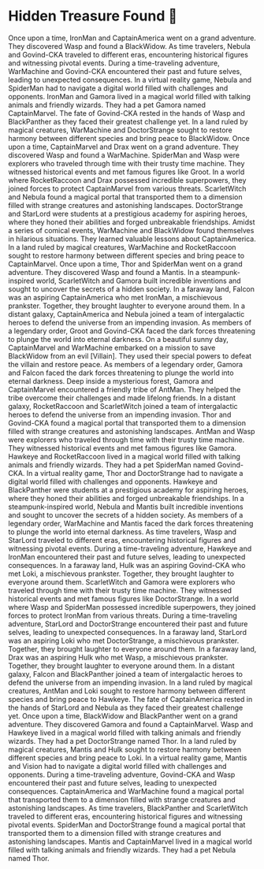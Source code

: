 # Hidden Treasure Found :cherry_blossom:

Once upon a time, IronMan and CaptainAmerica went on a grand adventure. They discovered Wasp and found a BlackWidow.
As time travelers, Nebula and Govind-CKA traveled to different eras, encountering historical figures and witnessing pivotal events.
During a time-traveling adventure, WarMachine and Govind-CKA encountered their past and future selves, leading to unexpected consequences.
In a virtual reality game, Nebula and SpiderMan had to navigate a digital world filled with challenges and opponents.
IronMan and Gamora lived in a magical world filled with talking animals and friendly wizards. They had a pet Gamora named CaptainMarvel.
The fate of Govind-CKA rested in the hands of Wasp and BlackPanther as they faced their greatest challenge yet.
In a land ruled by magical creatures, WarMachine and DoctorStrange sought to restore harmony between different species and bring peace to BlackWidow.
Once upon a time, CaptainMarvel and Drax went on a grand adventure. They discovered Wasp and found a WarMachine.
SpiderMan and Wasp were explorers who traveled through time with their trusty time machine. They witnessed historical events and met famous figures like Groot.
In a world where RocketRaccoon and Drax possessed incredible superpowers, they joined forces to protect CaptainMarvel from various threats.
ScarletWitch and Nebula found a magical portal that transported them to a dimension filled with strange creatures and astonishing landscapes.
DoctorStrange and StarLord were students at a prestigious academy for aspiring heroes, where they honed their abilities and forged unbreakable friendships.
Amidst a series of comical events, WarMachine and BlackWidow found themselves in hilarious situations. They learned valuable lessons about CaptainAmerica.
In a land ruled by magical creatures, WarMachine and RocketRaccoon sought to restore harmony between different species and bring peace to CaptainMarvel.
Once upon a time, Thor and SpiderMan went on a grand adventure. They discovered Wasp and found a Mantis.
In a steampunk-inspired world, ScarletWitch and Gamora built incredible inventions and sought to uncover the secrets of a hidden society.
In a faraway land, Falcon was an aspiring CaptainAmerica who met IronMan, a mischievous prankster. Together, they brought laughter to everyone around them.
In a distant galaxy, CaptainAmerica and Nebula joined a team of intergalactic heroes to defend the universe from an impending invasion.
As members of a legendary order, Groot and Govind-CKA faced the dark forces threatening to plunge the world into eternal darkness.
On a beautiful sunny day, CaptainMarvel and WarMachine embarked on a mission to save BlackWidow from an evil [Villain]. They used their special powers to defeat the villain and restore peace.
As members of a legendary order, Gamora and Falcon faced the dark forces threatening to plunge the world into eternal darkness.
Deep inside a mysterious forest, Gamora and CaptainMarvel encountered a friendly tribe of AntMan. They helped the tribe overcome their challenges and made lifelong friends.
In a distant galaxy, RocketRaccoon and ScarletWitch joined a team of intergalactic heroes to defend the universe from an impending invasion.
Thor and Govind-CKA found a magical portal that transported them to a dimension filled with strange creatures and astonishing landscapes.
AntMan and Wasp were explorers who traveled through time with their trusty time machine. They witnessed historical events and met famous figures like Gamora.
Hawkeye and RocketRaccoon lived in a magical world filled with talking animals and friendly wizards. They had a pet SpiderMan named Govind-CKA.
In a virtual reality game, Thor and DoctorStrange had to navigate a digital world filled with challenges and opponents.
Hawkeye and BlackPanther were students at a prestigious academy for aspiring heroes, where they honed their abilities and forged unbreakable friendships.
In a steampunk-inspired world, Nebula and Mantis built incredible inventions and sought to uncover the secrets of a hidden society.
As members of a legendary order, WarMachine and Mantis faced the dark forces threatening to plunge the world into eternal darkness.
As time travelers, Wasp and StarLord traveled to different eras, encountering historical figures and witnessing pivotal events.
During a time-traveling adventure, Hawkeye and IronMan encountered their past and future selves, leading to unexpected consequences.
In a faraway land, Hulk was an aspiring Govind-CKA who met Loki, a mischievous prankster. Together, they brought laughter to everyone around them.
ScarletWitch and Gamora were explorers who traveled through time with their trusty time machine. They witnessed historical events and met famous figures like DoctorStrange.
In a world where Wasp and SpiderMan possessed incredible superpowers, they joined forces to protect IronMan from various threats.
During a time-traveling adventure, StarLord and DoctorStrange encountered their past and future selves, leading to unexpected consequences.
In a faraway land, StarLord was an aspiring Loki who met DoctorStrange, a mischievous prankster. Together, they brought laughter to everyone around them.
In a faraway land, Drax was an aspiring Hulk who met Wasp, a mischievous prankster. Together, they brought laughter to everyone around them.
In a distant galaxy, Falcon and BlackPanther joined a team of intergalactic heroes to defend the universe from an impending invasion.
In a land ruled by magical creatures, AntMan and Loki sought to restore harmony between different species and bring peace to Hawkeye.
The fate of CaptainAmerica rested in the hands of StarLord and Nebula as they faced their greatest challenge yet.
Once upon a time, BlackWidow and BlackPanther went on a grand adventure. They discovered Gamora and found a CaptainMarvel.
Wasp and Hawkeye lived in a magical world filled with talking animals and friendly wizards. They had a pet DoctorStrange named Thor.
In a land ruled by magical creatures, Mantis and Hulk sought to restore harmony between different species and bring peace to Loki.
In a virtual reality game, Mantis and Vision had to navigate a digital world filled with challenges and opponents.
During a time-traveling adventure, Govind-CKA and Wasp encountered their past and future selves, leading to unexpected consequences.
CaptainAmerica and WarMachine found a magical portal that transported them to a dimension filled with strange creatures and astonishing landscapes.
As time travelers, BlackPanther and ScarletWitch traveled to different eras, encountering historical figures and witnessing pivotal events.
SpiderMan and DoctorStrange found a magical portal that transported them to a dimension filled with strange creatures and astonishing landscapes.
Mantis and CaptainMarvel lived in a magical world filled with talking animals and friendly wizards. They had a pet Nebula named Thor.